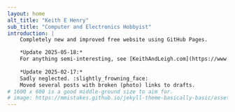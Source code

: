 ```yaml
---
layout: home
alt_title: "Keith E Henry"
sub_title: "Computer and Electronics Hobbyist"
introduction: |
    Completely new and improved free website using GitHub Pages.  

    *Update 2025-05-18:*  
    For anything semi-interesting, see [KeithAndLeigh.com](https://www.keithandleigh.com) or [Keith's Github](https://www.github.com/keithehenry).  
    
    *Update 2025-02-17:*  
    Sadly neglected. :slightly_frowning_face:  
    Moved several posts with broken (photo) links to drafts.
# 1600 x 600 is a good middle-ground size to aim for.
# image: https://mmistakes.github.io/jekyll-theme-basically-basic/assets/images/amine-ounnas-180287.jpg
---
```

